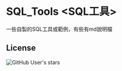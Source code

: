 # SQL_Tools <SQL工具>

一些自製的SQL工具或範例，有些有md說明檔

## License

![GitHub User's stars](https://img.shields.io/badge/Copyright%40-Rick%20Lin-blue?style=?style=plastic&logo=GitHub)
